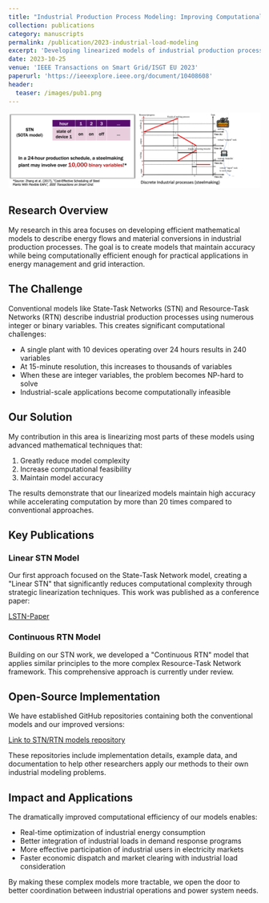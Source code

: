 ```yaml
---
title: "Industrial Production Process Modeling: Improving Computational Efficiency While Maintaining Accuracy"
collection: publications
category: manuscripts
permalink: /publication/2023-industrial-load-modeling
excerpt: 'Developing linearized models of industrial production processes to improve computational efficiency while maintaining model accuracy'
date: 2023-10-25
venue: 'IEEE Transactions on Smart Grid/ISGT EU 2023'
paperurl: 'https://ieeexplore.ieee.org/document/10408608'
header:
  teaser: /images/pub1.png
---
```


![Industrial production process modeling](/images/pub1.png)

## Research Overview

My research in this area focuses on developing efficient mathematical models to describe energy flows and material conversions in industrial production processes. The goal is to create models that maintain accuracy while being computationally efficient enough for practical applications in energy management and grid interaction.

## The Challenge

Conventional models like State-Task Networks (STN) and Resource-Task Networks (RTN) describe industrial production processes using numerous integer or binary variables. This creates significant computational challenges:

- A single plant with 10 devices operating over 24 hours results in 240 variables
- At 15-minute resolution, this increases to thousands of variables
- When these are integer variables, the problem becomes NP-hard to solve
- Industrial-scale applications become computationally infeasible

## Our Solution

My contribution in this area is linearizing most parts of these models using advanced mathematical techniques that:

1. Greatly reduce model complexity
2. Increase computational feasibility
3. Maintain model accuracy

The results demonstrate that our linearized models maintain high accuracy while accelerating computation by more than 20 times compared to conventional approaches.

## Key Publications

### Linear STN Model

Our first approach focused on the State-Task Network model, creating a "Linear STN" that significantly reduces computational complexity through strategic linearization techniques. This work was published as a conference paper:

[LSTN-Paper](https://ieeexplore.ieee.org/document/10408608)

### Continuous RTN Model

Building on our STN work, we developed a "Continuous RTN" model that applies similar principles to the more complex Resource-Task Network framework. This comprehensive approach is currently under review.

## Open-Source Implementation

We have established GitHub repositories containing both the conventional models and our improved versions:

[Link to STN/RTN models repository](https://github.com/Rick10119/Industrial-User-Modeling-Toolkit)

These repositories include implementation details, example data, and documentation to help other researchers apply our methods to their own industrial modeling problems.

## Impact and Applications

The dramatically improved computational efficiency of our models enables:

- Real-time optimization of industrial energy consumption
- Better integration of industrial loads in demand response programs
- More effective participation of industrial users in electricity markets
- Faster economic dispatch and market clearing with industrial load consideration

By making these complex models more tractable, we open the door to better coordination between industrial operations and power system needs.

